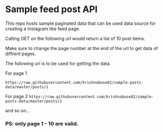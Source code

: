 # Sample feed post API

This repo hosts sample paginated data that can be used data source for creating a instagram like feed page.

Calling GET on the following url would return a list of 10 post items.

Make sure to change the page number at the end of the url to get data of diffrent pages.

The following url is to be used for getting the data.

For page 1

`https://raw.githubusercontent.com/krishnabose02/sample-posts-data/master/posts/1`

For page 2
`https://raw.githubusercontent.com/krishnabose02/sample-posts-data/master/posts/2`

and so on...

### PS: only page 1 - 10 are valid.
